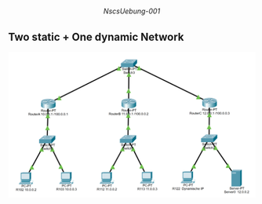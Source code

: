 ###### <p align="center"> NscsUebung-001 </p>

## Two static + One dynamic Network

![angabe](./img/angabe.png)
